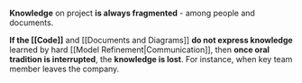 **Knowledge** on project **is always fragmented** - among people and documents.

**If the [[Code]]** and [[Documents and Diagrams]] **do not express knowledge** learned by hard [[Model Refinement|Communication]], then **once oral tradition is interrupted**, the **knowledge is lost**. For instance, when key team member leaves the company.
